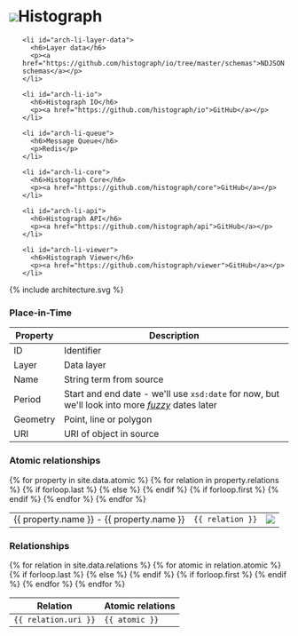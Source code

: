 ---
---

<h1><img src="{{ site.baseurl }}/images/histograph.svg" id="logo" />Histograph</h1>

<div id="architecure">
  <ol>

    <li id="arch-li-layer-data">
      <h6>Layer data</h6>
      <p><a href="https://github.com/histograph/io/tree/master/schemas">NDJSON schemas</a></p>
    </li>

    <li id="arch-li-io">
      <h6>Histograph IO</h6>
      <p><a href="https://github.com/histograph/io">GitHub</a></p>
    </li>

    <li id="arch-li-queue">
      <h6>Message Queue</h6>
      <p>Redis</p>
    </li>

    <li id="arch-li-core">
      <h6>Histograph Core</h6>
      <p><a href="https://github.com/histograph/core">GitHub</a></p>
    </li>

    <li id="arch-li-api">
      <h6>Histograph API</h6>
      <p><a href="https://github.com/histograph/api">GitHub</a></p>
    </li>

    <li id="arch-li-viewer">
      <h6>Histograph Viewer</h6>
      <p><a href="https://github.com/histograph/viewer">GitHub</a></p>
    </li>


  </ol>
  {% include architecture.svg %}
  <div class="clear"></div>
</div>


### Place-in-Time

<table class="u-full-width">
  <thead>
    <tr>
      <th>Property</th>
      <th>Description</th>
    </tr>
  </thead>
  <tbody>
    <tr>
      <td>ID</td><td>Identifier</td>
    </tr>
    <tr>
      <td>Layer</td><td>Data layer</td>
    </tr>
    <tr>
      <td>Name</td><td>String term from source</td>
    </tr>
    <tr>
      <td>Period</td><td>Start and end date - we'll use <code>xsd:date</code> for now, but we'll look into more <a href="http://dh.stanford.edu/topotime/docs/TemporalGeometry.pdf"><i>fuzzy</i></a> dates later</td>
    </tr>
    <tr>
      <td>Geometry</td><td>Point, line or polygon</td>
    </tr>
    <tr>
      <td>URI</td><td>URI of object in source</td>
    </tr>
  </tbody>
</table>

### Atomic relationships

<table class="u-full-width vertical-align-top no-borders">
  <tbody>
    {% for property in site.data.atomic %}
      {% for relation in property.relations %}
      {% if forloop.last %}
      <tr class="border-bottom">
      {% else %}
      <tr>
      {% endif %}
        {% if forloop.first %}
        <td rowspan="{{ forloop.length }}">
          <span class="first-pit">{{ property.name }}</span> - <span class="second-pit">{{ property.name }}</span>
        </td>
        {% endif %}
        <td class="no-left-margin"><code>{{ relation }}</code></td>
        <td><img src="{{ site.baseurl}}/images/properties_{{ property.name }}_{{ relation }}.svg" /></td>
      </tr>
      {% endfor %}
    {% endfor %}
  </tbody>
</table>

### Relationships

<table class="u-full-width vertical-align-top no-borders">
  <thead>
    <tr>
      <th>Relation</th>
      <th>Atomic relations</th>
    </tr>
  </thead>
  <tbody>
    {% for relation in site.data.relations %}
      {% for atomic in relation.atomic %}
      {% if forloop.last %}
      <tr class="border-bottom">
      {% else %}
      <tr>
      {% endif %}
        {% if forloop.first %}
        <td rowspan="{{ forloop.length }}">
          <code>{{ relation.uri }}</code>
        </td>
        {% endif %}
        <td class="no-left-margin"><code>{{ atomic }}</code></td>
      </tr>
      {% endfor %}
    {% endfor %}
  </tbody>
</table>
